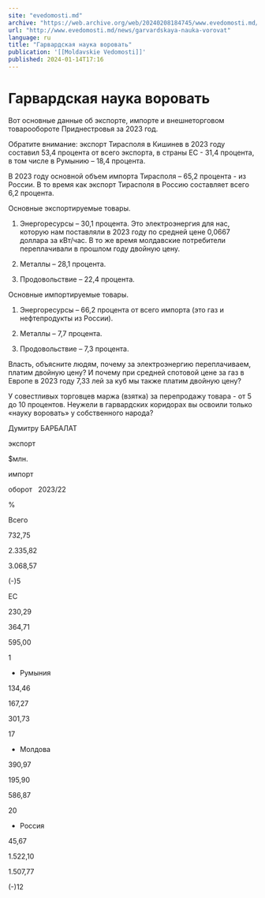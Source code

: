 ```yaml
---
site: "evedomosti.md"
archive: "https://web.archive.org/web/20240208184745/www.evedomosti.md/news/garvardskaya-nauka-vorovat"
url: "http://www.evedomosti.md/news/garvardskaya-nauka-vorovat"
language: ru
title: "Гарвардская наука воровать"
publication: '[[Moldavskie Vedomosti]]'
published: 2024-01-14T17:16
---
```


# Гарвардская наука воровать

Вот основные данные об экспорте, импорте и внешнеторговом товарообороте Приднестровья за 2023 год.

Обратите внимание: экспорт Тирасполя в Кишинев в 2023 году составил 53,4 процента от всего экспорта, в страны ЕС - 31,4 процента, в том числе в Румынию – 18,4 процента.

В 2023 году основной объем импорта Тирасполя – 65,2 процента - из России. В то время как экспорт Тирасполя в Россию составляет всего 6,2 процента.

Основные экспортируемые товары.

1. Энергоресурсы – 30,1 процента. Это электроэнергия для нас, которую нам поставляли в 2023 году по средней цене 0,0667 доллара за кВт/час. В то же время молдавские потребители переплачивали в прошлом году двойную цену.

2. Металлы – 28,1 процента.

3. Продовольствие – 22,4 процента.

Основные импортируемые товары.

1. Энергоресурсы – 66,2 процента от всего импорта (это газ и нефтепродукты из России).

2. Металлы – 7,7 процента.

3. Продовольствие – 7,3 процента.

Власть, объясните людям, почему за электроэнергию переплачиваем, платим двойную цену? И почему при средней спотовой цене за газ в Европе в 2023 году 7,33 лей за куб мы также платим двойную цену?

У совестливых торговцев маржа (взятка) за перепродажу товара - от 5 до 10 процентов. Неужели в гарвардских коридорах вы освоили только «науку воровать» у собственного народа?

Думитру БАРБАЛАТ

экспорт

$млн.

импорт

оборот   2023/22

%

Всего

732,75

2.335,82

3.068,57

(-)5

ЕС

230,29

364,71

595,00

1

* Румыния

134,46

167,27

301,73

17

* Молдова

390,97

195,90

586,87

20

* Россия

45,67

1.522,10

1.507,77

(-)12